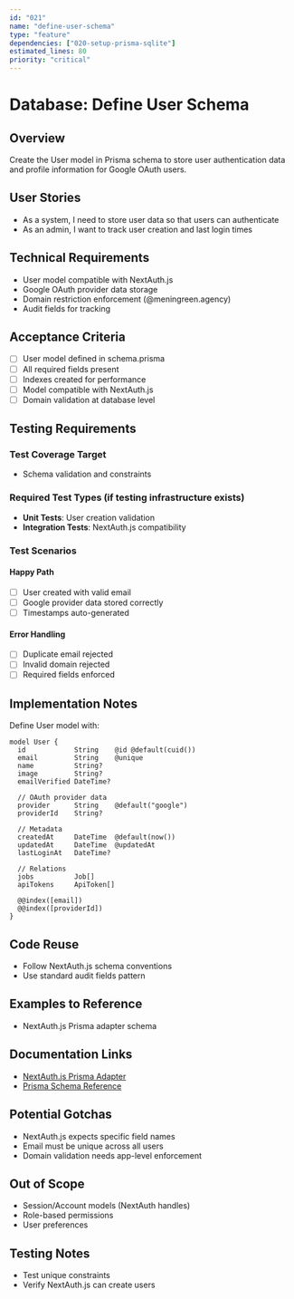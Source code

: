 ```yaml
---
id: "021"
name: "define-user-schema"
type: "feature"
dependencies: ["020-setup-prisma-sqlite"]
estimated_lines: 80
priority: "critical"
---
```


# Database: Define User Schema

## Overview
Create the User model in Prisma schema to store user authentication data and profile information for Google OAuth users.

## User Stories
- As a system, I need to store user data so that users can authenticate
- As an admin, I want to track user creation and last login times

## Technical Requirements
- User model compatible with NextAuth.js
- Google OAuth provider data storage
- Domain restriction enforcement (@meningreen.agency)
- Audit fields for tracking

## Acceptance Criteria
- [ ] User model defined in schema.prisma
- [ ] All required fields present
- [ ] Indexes created for performance
- [ ] Model compatible with NextAuth.js
- [ ] Domain validation at database level

## Testing Requirements

### Test Coverage Target
- Schema validation and constraints

### Required Test Types (if testing infrastructure exists)
- **Unit Tests**: User creation validation
- **Integration Tests**: NextAuth.js compatibility

### Test Scenarios
#### Happy Path
- [ ] User created with valid email
- [ ] Google provider data stored correctly
- [ ] Timestamps auto-generated

#### Error Handling
- [ ] Duplicate email rejected
- [ ] Invalid domain rejected
- [ ] Required fields enforced

## Implementation Notes
Define User model with:
```prisma
model User {
  id            String    @id @default(cuid())
  email         String    @unique
  name          String?
  image         String?
  emailVerified DateTime?
  
  // OAuth provider data
  provider      String    @default("google")
  providerId    String?
  
  // Metadata
  createdAt     DateTime  @default(now())
  updatedAt     DateTime  @updatedAt
  lastLoginAt   DateTime?
  
  // Relations
  jobs          Job[]
  apiTokens     ApiToken[]
  
  @@index([email])
  @@index([providerId])
}
```

## Code Reuse
- Follow NextAuth.js schema conventions
- Use standard audit fields pattern

## Examples to Reference
- NextAuth.js Prisma adapter schema

## Documentation Links
- [NextAuth.js Prisma Adapter](https://authjs.dev/reference/adapter/prisma)
- [Prisma Schema Reference](https://www.prisma.io/docs/reference/api-reference/prisma-schema-reference)

## Potential Gotchas
- NextAuth.js expects specific field names
- Email must be unique across all users
- Domain validation needs app-level enforcement

## Out of Scope
- Session/Account models (NextAuth handles)
- Role-based permissions
- User preferences

## Testing Notes
- Test unique constraints
- Verify NextAuth.js can create users